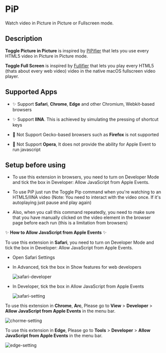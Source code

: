 # PiP

Watch video in Picture in Picture or Fullscreen mode.

## Description

**Toggle Picture in Picture** is inspired by [PiPifier](https://apps.apple.com/cn/app/pipifier/id1160374471?l=en-GB&mt=12) that lets you use every HTML5 video in Picture in Picture mode.

**Toggle Full Screen** is inspired by [Fullifier](https://apps.apple.com/cn/app/fullifier/id1532642909?l=en-GB) that lets you play every HTML5 (thats about every web video) video in the native macOS fullscreen video player.

## Supported Apps

- ✨ Support **Safari**, **Chrome**, **Edge** and other Chromium, Webkit-based browsers

- ✨ Support **IINA**. This is achieved by simulating the pressing of shortcut keys

- 🚨 Not Support Gecko-based browsers such as **Firefox** is not supported

- 🚨 Not Support **Opera**, It does not provide the ability for Apple Event to run javascript

## Setup before using

- To use this extension in browsers, you need to turn on Developer Mode and tick the box in Developer: Allow JavaScript from Apple Events.

- To use PiP just run the Toggle Pip command when you're watching to an HTML5/IINA video (Note: You need to interact with the video once. If it's autoplaying just pause and play again)

- Also, when you call this command repeatedly, you need to make sure that you have manually clicked on the video element in the browser page before each run (this is a limitation from browsers)

✨ **How to Allow JavaScript from Apple Events** ✨

To use this extension in **Safari**, you need to turn on Developer Mode and tick the box in Developer: Allow JavaScript from Apple Events.

- Open Safari Settings
- In Advanced, tick the box in Show features for web developers

  ![safari-developer](https://github.com/raycast/extensions/assets/36128970/9f06aab1-6cfa-41d3-8807-137da4bc054c)

- In Developer, tick the box in Allow JavaScript from Apple Events

  ![safari-setting](https://github.com/raycast/extensions/assets/36128970/713f2fa6-f201-4ba3-86de-f22f5eaca6c2)

To use this extension in **Chrome**, **Arc**, Please go to **View** > **Developer** > **Allow JavaScript from Apple Events** in the menu bar.

![chorme-setting](https://github.com/raycast/extensions/assets/36128970/8ca1ff12-2734-437b-869d-292264218f36)

To use this extension in **Edge**, Please go to **Tools** > **Developer** > **Allow JavaScript from Apple Events** in the menu bar.

![edge-setting](https://github.com/raycast/extensions/assets/36128970/fbd1881c-9f32-44a6-8946-7d5b7f670859)
